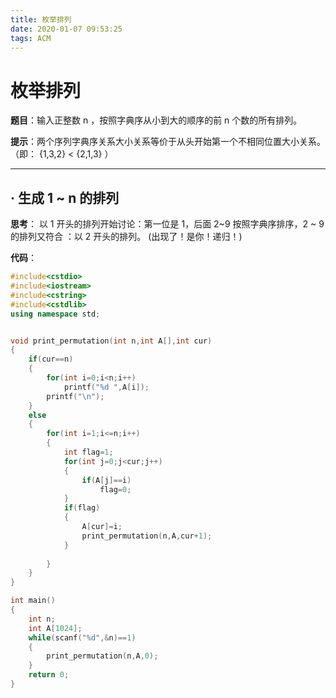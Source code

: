 ```yaml
---
title: 枚举排列
date: 2020-01-07 09:53:25
tags: ACM
---
```

# 枚举排列
**题目**：输入正整数 n ，按照字典序从小到大的顺序的前 n 个数的所有排列。

**提示**：两个序列字典序关系大小关系等价于从头开始第一个不相同位置大小关系。（即： {1,3,2} < {2,1,3} ）
****
##  · 生成 1 ~ n 的排列
**思考**：
以 1 开头的排列开始讨论：第一位是 1，后面 2~9 按照字典序排序，2 ~ 9 的排列又符合 ：以 2 开头的排列。
(出现了！是你！递归！)




**代码**：

```cpp
#include<cstdio>
#include<iostream>
#include<cstring>
#include<cstdlib>
using namespace std;


void print_permutation(int n,int A[],int cur)
{
    if(cur==n)
    {
        for(int i=0;i<n;i++)
            printf("%d ",A[i]);
        printf("\n");
    }
    else
    {
        for(int i=1;i<=n;i++)
        {
            int flag=1;
            for(int j=0;j<cur;j++)
            {
                if(A[j]==i)
                    flag=0;
            }        
            if(flag)
            {
                A[cur]=i;
                print_permutation(n,A,cur+1);
            }
            
        }
    }
}

int main()
{
    int n;
    int A[1024];
    while(scanf("%d",&n)==1)
    {
        print_permutation(n,A,0);
    }
    return 0;
}
```
